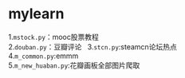 # mylearn
1.`mstock.py`：mooc股票教程  
2.`douban.py`：豆瓣评论     
3.`stcn.py`:steamcn论坛热点    
4.`m_common.py`:emmm    
5.`m_new_huaban.py`:花瓣画板全部图片爬取    
